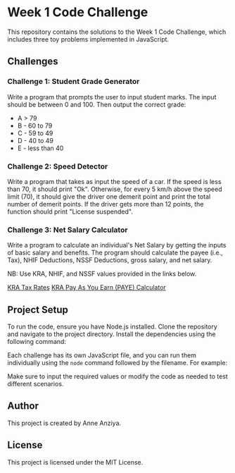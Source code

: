 # Week 1 Code Challenge

This repository contains the solutions to the Week 1 Code Challenge, which includes three toy problems implemented in JavaScript.

## Challenges

### Challenge 1: Student Grade Generator

Write a program that prompts the user to input student marks. The input should be between 0 and 100. Then output the correct grade:
- A > 79
- B - 60 to 79
- C - 59 to 49
- D - 40 to 49
- E - less than 40

### Challenge 2: Speed Detector

Write a program that takes as input the speed of a car. If the speed is less than 70, it should print "Ok". Otherwise, for every 5 km/h above the speed limit (70), it should give the driver one demerit point and print the total number of demerit points. If the driver gets more than 12 points, the function should print "License suspended".

### Challenge 3: Net Salary Calculator

Write a program to calculate an individual's Net Salary by getting the inputs of basic salary and benefits. The program should calculate the payee (i.e., Tax), NHIF Deductions, NSSF Deductions, gross salary, and net salary.

NB: Use KRA, NHIF, and NSSF values provided in the links below.

[KRA Tax Rates](https://www.aren.co.ke/payroll/taxrates.htm)
[KRA Pay As You Earn (PAYE) Calculator](https://www.kra.go.ke/en/individual/calculate-tax/calculating-tax/paye)

## Project Setup

To run the code, ensure you have Node.js installed. Clone the repository and navigate to the project directory. Install the dependencies using the following command:


Each challenge has its own JavaScript file, and you can run them individually using the `node` command followed by the filename. For example:


Make sure to input the required values or modify the code as needed to test different scenarios.

## Author

This project is created by Anne Anziya.

## License

This project is licensed under the MIT License.

